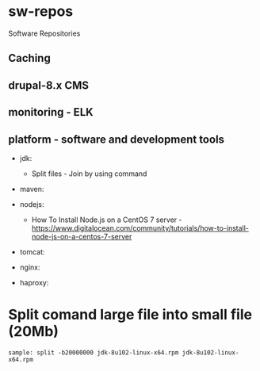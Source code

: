 # sw-repos
Software Repositories

## Caching
## drupal-8.x CMS
## monitoring - ELK
## platform - software and development tools
- jdk: 
    + Split files - Join by using command
    
- maven:
- nodejs:
    + How To Install Node.js on a CentOS 7 server - https://www.digitalocean.com/community/tutorials/how-to-install-node-js-on-a-centos-7-server
- tomcat:
- nginx:
- haproxy:


# Split comand large file into small file (20Mb)
    sample: split -b20000000 jdk-8u102-linux-x64.rpm jdk-8u102-linux-x64.rpm

